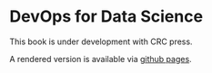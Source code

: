 # DevOps for Data Science

This book is under development with CRC press.

A rendered version is available via [github pages](https://akgold.github.io/do4ds/).
